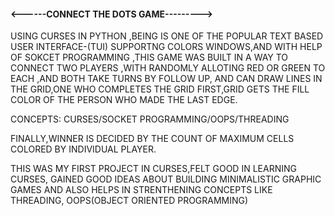 <h4><------CONNECT THE DOTS GAME---------></h4>	
<p>	
    USING CURSES IN PYTHON ,BEING IS ONE OF THE POPULAR TEXT BASED USER INTERFACE-(TUI) SUPPORTNG COLORS 	
    WINDOWS,AND WITH HELP OF SOKCET PROGRAMMING ,THIS GAME WAS BUILT IN A WAY TO CONNECT TWO PLAYERS ,WITH RANDOMLY	
    ALLOTING RED OR GREEN TO EACH ,AND BOTH TAKE 	
    TURNS BY FOLLOW UP, AND CAN DRAW LINES IN THE GRID,ONE WHO COMPLETES THE GRID FIRST,GRID GETS THE FILL COLOR	
    OF THE PERSON WHO MADE THE LAST EDGE.	
</p>	
    <P>	
        CONCEPTS: CURSES/SOCKET PROGRAMMING/OOPS/THREADING	
    </P>	
<P>	
  FINALLY,WINNER IS DECIDED BY THE COUNT OF MAXIMUM CELLS COLORED BY INDIVIDUAL PLAYER.	
</P>	

<P>	
  THIS WAS MY FIRST PROJECT IN CURSES,FELT GOOD IN LEARNING CURSES, GAINED GOOD IDEAS ABOUT BUILDING	
    MINIMALISTIC GRAPHIC GAMES  AND ALSO HELPS IN STRENTHENING CONCEPTS LIKE THREADING,	
    OOPS(OBJECT ORIENTED PROGRAMMING)	
</P>
